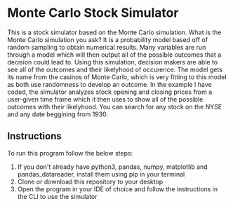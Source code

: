# Monte Carlo Stock Simulator
This is a stock simulator based on the Monte Carlo simulation. What is the Monte Carlo simulation you ask? It is a probability model based off of random sampling to obtain numerical results. Many variables are run through a model which will then output all of the possible outcomes that a decision could lead to. Using this simulation, decision makers are able to see all of the outcomes and their likelyhood of occurence. The model gets its name from the casinos of Monte Carlo, which is very fitting to this model as both use randomness to develop an outcome. In the example I have coded, the simulator analyzes stock opening and closing prices from a user-given time frame which it then uses to show all of the possible outcomes with their likelyhood. You can search for any stock on the NYSE and any date beggining from 1930.

## Instructions
To run this program follow the below steps:
1. If you don't already have python3, pandas, numpy, matplotlib and pandas_datareader, install them using pip in your terminal
2. Clone or download this repository to your desktop
3. Open the program in your IDE of choice and follow the instructions in the CLI to use the simulator
